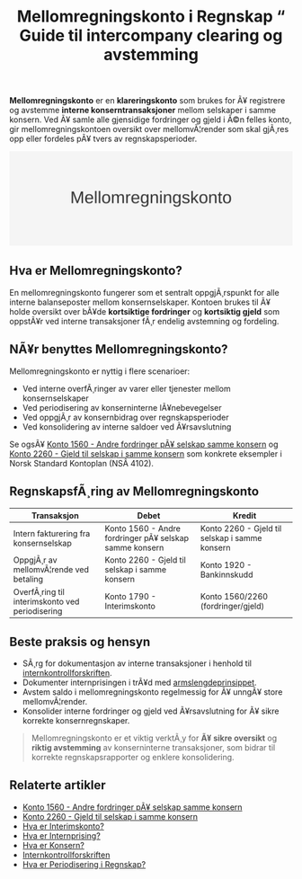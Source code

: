 ﻿---
title: "Mellomregningskonto i Regnskap “ Guide til intercompany clearing og avstemming"
meta_title: "Mellomregningskonto i Regnskap “ Guide til intercompany clearing og avstemming"
meta_description: '**Mellomregningskonto** er en **klareringskonto** som brukes for Ã¥ registrere og avstemme **interne konserntransaksjoner** mellom selskaper i samme konsern. Ve...'
slug: mellomregningskonto
type: blog
layout: pages/single
---

**Mellomregningskonto** er en **klareringskonto** som brukes for Ã¥ registrere og avstemme **interne konserntransaksjoner** mellom selskaper i samme konsern. Ved Ã¥ samle alle gjensidige fordringer og gjeld i Ã©n felles konto, gir mellomregningskontoen oversikt over mellomvÃ¦render som skal gjÃ¸res opp eller fordeles pÃ¥ tvers av regnskapsperioder.

![Mellomregningskonto i Regnskap](mellomregningskonto-image.svg)

## Hva er Mellomregningskonto?

En mellomregningskonto fungerer som et sentralt oppgjÃ¸rspunkt for alle interne balanseposter mellom konsernselskaper. Kontoen brukes til Ã¥ holde oversikt over bÃ¥de **kortsiktige fordringer** og **kortsiktig gjeld** som oppstÃ¥r ved interne transaksjoner fÃ¸r endelig avstemning og fordeling.

## NÃ¥r benyttes Mellomregningskonto?

Mellomregningskonto er nyttig i flere scenarioer:

* Ved interne overfÃ¸ringer av varer eller tjenester mellom konsernselskaper
* Ved periodisering av konserninterne lÃ¥nebevegelser
* Ved oppgjÃ¸r av konsernbidrag over regnskapsperioder
* Ved konsolidering av interne saldoer ved Ã¥rsavslutning

Se ogsÃ¥ [Konto 1560 - Andre fordringer pÃ¥ selskap samme konsern](/blogs/kontoplan/1560-andre-fordringer-pa-selskap-samme-konsern "Konto 1560 - Andre fordringer pÃ¥ selskap samme konsern") og [Konto 2260 - Gjeld til selskap i samme konsern](/blogs/kontoplan/2260-gjeld-til-selskap-i-samme-konsern "Konto 2260 - Gjeld til selskap i samme konsern") som konkrete eksempler i Norsk Standard Kontoplan (NSÂ 4102).

## RegnskapsfÃ¸ring av Mellomregningskonto

| Transaksjon                                     | Debet                                                        | Kredit                           |
|-------------------------------------------------|--------------------------------------------------------------|----------------------------------|
| Intern fakturering fra konsernselskap           | Konto 1560 - Andre fordringer pÃ¥ selskap samme konsern       | Konto 2260 - Gjeld til selskap i samme konsern |
| OppgjÃ¸r av mellomvÃ¦rende ved betaling            | Konto 2260 - Gjeld til selskap i samme konsern               | Konto 1920 - Bankinnskudd        |
| OverfÃ¸ring til interimskonto ved periodisering  | Konto 1790 - Interimskonto                                   | Konto 1560/2260 (fordringer/gjeld) |

## Beste praksis og hensyn

* SÃ¸rg for dokumentasjon av interne transaksjoner i henhold til [internkontrollforskriften](/blogs/regnskap/internkontrollforskriften "Internkontrollforskriften “ krav og veiledning").
* Dokumenter internprisingen i trÃ¥d med [armslengdeprinsippet](/blogs/regnskap/hva-er-internprising "Hva er Internprising? Retningslinjer for konserninternt salg").
* Avstem saldo i mellomregningskonto regelmessig for Ã¥ unngÃ¥ store mellomvÃ¦render.
* Konsolider interne fordringer og gjeld ved Ã¥rsavslutning for Ã¥ sikre korrekte konsernregnskaper.

> Mellomregningskonto er et viktig verktÃ¸y for **Ã¥ sikre oversikt** og **riktig avstemming** av konserninterne transaksjoner, som bidrar til korrekte regnskapsrapporter og enklere konsolidering.

## Relaterte artikler

* [Konto 1560 - Andre fordringer pÃ¥ selskap samme konsern](/blogs/kontoplan/1560-andre-fordringer-pa-selskap-samme-konsern "Konto 1560 - Andre fordringer pÃ¥ selskap samme konsern")
* [Konto 2260 - Gjeld til selskap i samme konsern](/blogs/kontoplan/2260-gjeld-til-selskap-i-samme-konsern "Konto 2260 - Gjeld til selskap i samme konsern")
* [Hva er Interimskonto?](/blogs/kontoplan/1790-interimskonto "Konto 1790 - Interimskonto: Midlertidige balanseposter ved periodisering")
* [Hva er Internprising?](/blogs/regnskap/hva-er-internprising "Hva er Internprising? Retningslinjer for konserninternt salg")
* [Hva er Konsern?](/blogs/regnskap/hva-er-konsern "Hva er Konsern? Komplett Guide til Konsernstrukturer og Konsernregnskap")
* [Internkontrollforskriften](/blogs/regnskap/internkontrollforskriften "Internkontrollforskriften “ krav og veiledning")
* [Hva er Periodisering i Regnskap?](/blogs/regnskap/hva-er-periodisering "Hva er Periodisering i Regnskap? Komplett Guide til Periodiseringsprinsippet")


